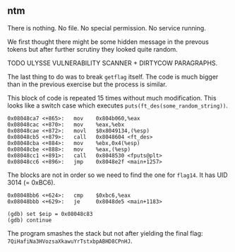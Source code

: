 ## ntm

There is nothing. No file. No special permission. No service running.

We first thought there might be some hidden message in the prevous tokens but after further scrutiny they looked quite random.

TODO ULYSSE VULNERABILITY SCANNER + DIRTYCOW PARAGRAPHS.

The last thing to do was to break `getflag` itself. The code is much bigger than in the previous exercise but the process is similar.

This block of code is repeated 15 times without much modification. This looks like a switch case which executes `puts(ft_des(some_random_string))`.
```
0x08048ca7 <+865>:   mov    0x804b060,%eax
0x08048cac <+870>:   mov    %eax,%ebx
0x08048cae <+872>:   movl   $0x8049134,(%esp)
0x08048cb5 <+879>:   call   0x8048604 <ft_des>
0x08048cba <+884>:   mov    %ebx,0x4(%esp)
0x08048cbe <+888>:   mov    %eax,(%esp)
0x08048cc1 <+891>:   call   0x8048530 <fputs@plt>
0x08048cc6 <+896>:   jmp    0x8048e2f <main+1257>
```

The blocks are not in order so we need to find the one for `flag14`. It has UID 3014 (= 0xBC6).

```
0x08048bb6 <+624>:   cmp    $0xbc6,%eax
0x08048bbb <+629>:   je     0x8048de5 <main+1183>
```

```
(gdb) set $eip = 0x08048c83
(gdb) continue
```

The program smashes the stack but not after yielding the final flag: `7QiHafiNa3HVozsaXkawuYrTstxbpABHD8CPnHJ`.
